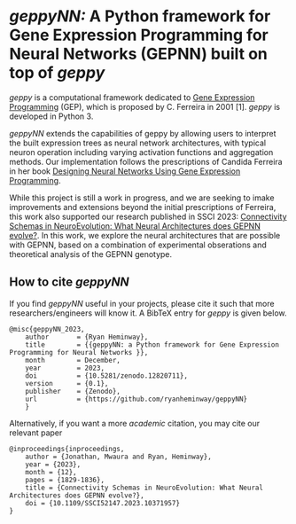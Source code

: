 # *geppyNN:* A Python framework for Gene Expression Programming for Neural Networks (GEPNN) built on top of *geppy*

*geppy* is a computational framework dedicated to [Gene Expression Programming](https://en.wikipedia.org/wiki/Gene_expression_programming) (GEP),  which is proposed by C. Ferreira  in 2001 [1].  *geppy* is developed in Python 3.

*geppyNN* extends the capabilities of geppy by allowing users to interpret the built expression trees as neural network architectures, with typical neuron operation including varying activation functions and aggregation methods. Our implementation follows the prescriptions of Candida Ferreira in her book [Designing Neural Networks Using Gene Expression Programming](https://link.springer.com/chapter/10.1007/3-540-31662-0_40). 

While this project is still a work in progress, and we are seeking to imake improvements and extensions beyond the initial prescriptions of Ferreira, this work also supported our research published in SSCI 2023: [Connectivity Schemas in NeuroEvolution: What Neural Architectures does GEPNN evolve?](https://www.researchgate.net/publication/377072667_Connectivity_Schemas_in_NeuroEvolution_What_Neural_Architectures_does_GEPNN_evolve). In this work, we explore the neural architectures that are possible with GEPNN, based on a combination of experimental obserations and theoretical analysis of the GEPNN genotype. 

## How to cite *geppyNN*
If you find *geppyNN* useful in your projects, please cite it such that more researchers/engineers will know it. A BibTeX entry for *geppy* is given below.
```
@misc{geppyNN_2023,
    author       = {Ryan Heminway},
    title        = {{geppyNN: a Python framework for Gene Expression Programming for Neural Networks }},
    month        = December,
    year         = 2023,
    doi          = {10.5281/zenodo.12820711},
    version      = {0.1},
    publisher    = {Zenodo},
    url          = {https://github.com/ryanheminway/geppyNN}
    }
```
Alternatively, if you want a more *academic* citation, you may cite our relevant paper
```
@inproceedings{inproceedings,
    author = {Jonathan, Mwaura and Ryan, Heminway},
    year = {2023},
    month = {12},
    pages = {1829-1836},
    title = {Connectivity Schemas in NeuroEvolution: What Neural Architectures does GEPNN evolve?},
    doi = {10.1109/SSCI52147.2023.10371957}
}
```
